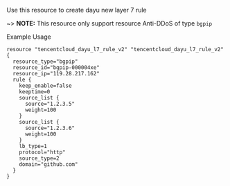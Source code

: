 Use this resource to create dayu new layer 7 rule

~> **NOTE:** This resource only support resource Anti-DDoS of type `bgpip`

Example Usage

```hcl
resource "tencentcloud_dayu_l7_rule_v2" "tencentcloud_dayu_l7_rule_v2" {
  resource_type="bgpip"
  resource_id="bgpip-000004xe"
  resource_ip="119.28.217.162"
  rule {
    keep_enable=false
    keeptime=0
    source_list {
      source="1.2.3.5"
      weight=100
    }
	source_list {
      source="1.2.3.6"
      weight=100
    }
    lb_type=1
    protocol="http"
    source_type=2
    domain="github.com"
  }
}
```